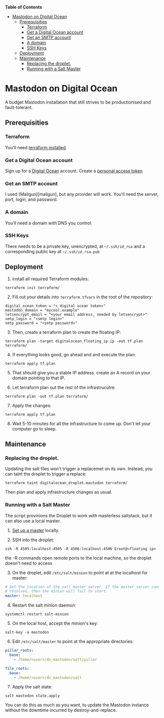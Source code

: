 <!-- markdown-toc start - Don't edit this section. Run M-x markdown-toc-refresh-toc -->
**Table of Contents**

- [Mastodon on Digital Ocean](#mastodon-on-digital-ocean)
    - [Prerequisities](#prerequisities)
        - [Terraform](#terraform)
        - [Get a Digital Ocean account](#get-a-digital-ocean-account)
        - [Get an SMTP account](#get-an-smtp-account)
        - [A domain](#a-domain)
        - [SSH Keys](#ssh-keys)
    - [Deployment](#deployment)
    - [Maintenance](#maintenance)
        - [Replacing the droplet.](#replacing-the-droplet)
        - [Running with a Salt Master](#running-with-a-salt-master)

<!-- markdown-toc end -->
# Mastodon on Digital Ocean

A budget Mastodon installation that still strives to be productionised and fault-tolerant.

## Prerequisities

### Terraform

You'll need [terraform installed][tf].

[tf]: https://www.terraform.io/intro/getting-started/install.html

### Get a Digital Ocean account

Sign up for a [Digital Ocean][do] account.
Create a [personal access token][token]

[do]: https://cloud.digitalocean.com/registrations/new
[token]: https://cloud.digitalocean.com/account/api/tokens

### Get an SMTP account

I used [Mailgun][mailgun], but any provider will work.
You'll need the server, port, login, and password.

### A domain

You'll need a domain with DNS you control.

### SSH Keys

There needs to be a private key, unencrypted, at `~/.ssh/id_rsa` and a corresponding public key at `~/.ssh/id_rsa.pub`

## Deployment

1. install all required Terraform modules:

```shell
terraform init terraform/
```

2. Fill out your details into `terraform.tfvars` in the root of the repository:

```
digital_ocean_token = "< digital ocean token>"
mastodon_domain = "mycool.example"
letsencrypt_email = "<your email address, needed by letsencrypt>"
smtp_login = "<smtp login>"
smtp_password = "<smtp password>"
```


3. Then, create a terraform plan to create the floating IP:

```shell
terraform plan -target digitalocean_floating_ip.ip -out tf.plan terraform/
```

4. If everything looks good, go ahead and and execute the plan:

```shell
terraform apply tf.plan
```

5. That should give you a stable IP address.
create an A record on your domain pointing to that IP.

6. Let terraform plan out the rest of the infrastrucutre:

```
terraform plan -out tf.plan terraform/
```

7. Apply the changes:

```
terraform apply tf.plan
```

8. Wait 5-10 minutes for all the infrastructure to come up. Don't let your computer go to sleep.

## Maintenance

### Replacing the droplet.

Updating the salt files won't trigger a replacemet on its own.
Instead, you can taint the droplet to trigger a replace:

```
terraform taint digitalocean_droplet.mastodon terraform/
```

Then plan and apply infrastructure changes as usual.

### Running with a Salt Master

The script provinions the Droplet to work with masterless saltstack, but it can also use a local master.

1. [Set up a master][master] locally.

[master]: https://docs.saltstack.com/en/latest/ref/configuration/master.html

2. SSH into the droplet:

```shell
ssh -R 4505:localhost:4505 -R 4506:localhost:4506 Eroot@<floating ip>
```

the -R commands open remote ports to the local machine, so the droplet doesn't need to access

3. On the droplet, edit `/etc/salt/minion` to point at at the localhost for master:

```yaml
# Set the location of the salt master server. If the master server cannot be
# resolved, then the minion will fail to start.
master: localhost
```

4. Restart the salt minion daemon:

```shell
systemctl restart salt-minion
```

5. On the local host, accept the minion's key:

```
salt-key -a mastodon
```

6. Edit `/etc/salt/master` to point at the appropriate directories:

```yaml
pillar_roots:
  base:
    - /home/<user>/do_mastodon/salt/pillar

file_roots:
  base:
    - /home/<user>/do_mastodon/salt
```

7. Apply the salt state:

```shell
salt mastodon state.apply
```

You can do this as much as you want, to update the Mastodon instance without the downtime incurred by destroy-and-replace.
